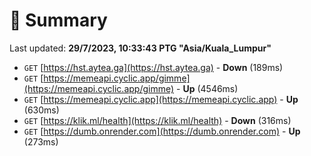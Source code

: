# 📖 Summary
Last updated: **29/7/2023, 10:33:43 PTG "Asia/Kuala_Lumpur"**

- `GET` [https://hst.aytea.ga](https://hst.aytea.ga) - **Down** (189ms)
- `GET` [https://memeapi.cyclic.app/gimme](https://memeapi.cyclic.app/gimme) - **Up** (4546ms)
- `GET` [https://memeapi.cyclic.app](https://memeapi.cyclic.app) - **Up** (630ms)
- `GET` [https://klik.ml/health](https://klik.ml/health) - **Down** (316ms)
- `GET` [https://dumb.onrender.com](https://dumb.onrender.com) - **Up** (273ms)
